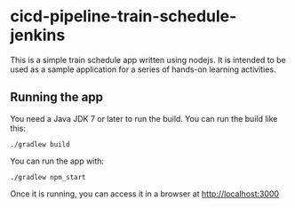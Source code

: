 # cicd-pipeline-train-schedule-jenkins

This is a simple train schedule app written using nodejs. It is intended to be used as a sample application for a series of hands-on learning activities.

## Running the app

You need a Java JDK 7 or later to run the build. You can run the build like this:

    ./gradlew build

    

You can run the app with:

    ./gradlew npm_start

Once it is running, you can access it in a browser at [http://localhost:3000](http://localhost:3000)


